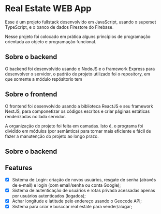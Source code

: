 # Real Estate WEB App

Esse é um projeto fullstack desenvolvido em JavaScript, usando o superset TypeScript, e o banco de dados Firestore do Firebase.

Nesse projeto foi colocado em prática alguns princípios de programação orientada ao objeto e programação funcional.

## Sobre o backend

O backend foi desenvolvido usando o NodeJS e o framework Express para desenvolver o servidor, o padrão de projeto utilizado foi o repository, em que somente a módulo repósitorio tem 

## Sobre o frontend

O frontend foi desenvolvido usando a biblioteca ReactJS e seu framework NextJS, para componetizar os códigos escritos e criar páginas estáticas renderizadas no lado servidor.

A organização do projeto foi feita em camadas. Isto é, o programa foi dividido em módulos (por semântica) para tornar mais eficiente e fácil de fazer a manutenção do projeto ao longo prazo.

## Sobre o backend

## Features
- [x] Sistema de Login: criação de novos usuários, resgate de senha (através de e-mail) e login (com email/senha ou conta Google); 
- [x] Sistema de autenticação de usuários e rotas privada acessadas apenas por usuários autenticados (logados);
- [x] Achar longitude e latitude pelo endereço usando o Geocode API;
- [x] Sistema para criar e busccar real estate para vender/alugar;